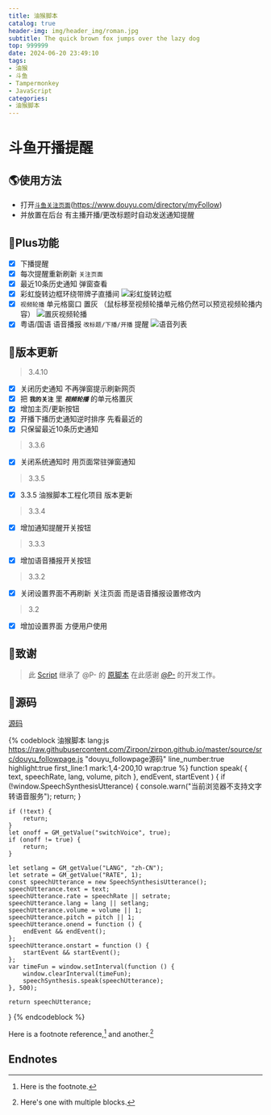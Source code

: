 ```yaml
---
title: 油猴脚本
catalog: true
header-img: img/header_img/roman.jpg
subtitle: The quick brown fox jumps over the lazy dog
top: 999999
date: 2024-06-20 23:49:10
tags:
- 油猴
- 斗鱼
- Tampermonkey
- JavaScript
categories: 
- 油猴脚本
---
```


# 斗鱼开播提醒 

## 🌎使用方法

- 打开[`斗鱼关注页面`](https://www.douyu.com/directory/myFollow)(https://www.douyu.com/directory/myFollow)
- 并放置在后台 有主播开播/更改标题时自动发送通知提醒

## 💼Plus功能

- [x] 下播提醒
- [x] 每次提醒重新刷新 `关注页面`
- [x] 最近10条历史通知 弹窗查看
- [x] 彩虹旋转边框环绕带牌子直播间
    ![彩虹旋转边框](https://zirpon.github.io/2024/06/20/%E6%B2%B9%E7%8C%B4%E8%84%9A%E6%9C%AC/PixPin_2024-09-03_20-11-26.gif)
- [x] `视频轮播` 单元格窗口 置灰 （鼠标移至视频轮播单元格仍然可以预览视频轮播内容）
    ![置灰视频轮播](https://zirpon.github.io/2024/06/20/%E6%B2%B9%E7%8C%B4%E8%84%9A%E6%9C%AC/PixPin_2024-09-03_20-29-31.gif)
- [x] 粤语/国语 语音播报 `改标题/下播/开播` 提醒
    ![语音列表](https://image-static.segmentfault.com/995/584/9955847-62a9b4b214bea_fix732)

## 🚀版本更新

> 3.4.10
- [x] 关闭历史通知 不再弹窗提示刷新网页 
- [x] 把 **`我的关注`** 里 ***`视频轮播`*** 的单元格置灰
- [x] 增加主页/更新按钮
- [x] 开播下播历史通知逆时排序 先看最近的
- [x] 只保留最近10条历史通知

> 3.3.6
- [x] 关闭系统通知时 用页面常驻弹窗通知

> 3.3.5
- [x] 3.3.5 油猴脚本工程化项目 版本更新

> 3.3.4
- [x] 增加通知提醒开关按钮
 
> 3.3.3
- [x] 增加语音播报开关按钮

> 3.3.2
- [x] 关闭设置界面不再刷新 关注页面 而是语音播报设置修改内

> 3.2
- [x] 增加设置界面 方便用户使用

## 🙏致谢

> 此 [Script] 继承了 @P- 的 [原脚本][origin_script] 在此感谢 [@P-] 的开发工作。

[Script]: <https://greasyfork.org/zh-CN/scripts/498616-douyu%E6%96%97%E9%B1%BC-%E4%B8%BB%E6%92%AD%E5%BC%80%E6%92%AD%E4%B8%8B%E6%92%AD%E6%8F%90%E9%86%92-%E7%B2%A4%E8%AF%AD-%E5%9B%BD%E8%AF%AD%E8%AF%AD%E9%9F%B3%E6%92%AD%E6%8A%A5%E9%80%9A%E7%9F%A5>
[sourcecode]: <https://raw.githubusercontent.com/Zirpon/zirpon.github.io/master/source/src/douyu_followpage.js>
[@P-]: <https://greasyfork.org/zh-CN/users/250428-p>
[origin_script]: <https://greasyfork.org/zh-CN/scripts/378317-douyu-%E6%96%97%E9%B1%BC%E5%BC%80%E6%92%AD%E6%8F%90%E9%86%92>

## 🐊源码

[源码][sourcecode]

{% codeblock 油猴脚本 lang:js https://raw.githubusercontent.com/Zirpon/zirpon.github.io/master/source/src/douyu_followpage.js "douyu_followpage源码" line_number:true highlight:true first_line:1 mark:1,4-200,10 wrap:true %}
function speak(
    { text, speechRate, lang, volume, pitch },
    endEvent,
    startEvent
) {
    if (!window.SpeechSynthesisUtterance) {
        console.warn("当前浏览器不支持文字转语音服务");
        return;
    }

    if (!text) {
        return;
    }
    let onoff = GM_getValue("switchVoice", true);
    if (onoff != true) {
        return;
    }

    let setlang = GM_getValue("LANG", "zh-CN");
    let setrate = GM_getValue("RATE", 1);
    const speechUtterance = new SpeechSynthesisUtterance();
    speechUtterance.text = text;
    speechUtterance.rate = speechRate || setrate;
    speechUtterance.lang = lang || setlang;
    speechUtterance.volume = volume || 1;
    speechUtterance.pitch = pitch || 1;
    speechUtterance.onend = function () {
        endEvent && endEvent();
    };
    speechUtterance.onstart = function () {
        startEvent && startEvent();
    };
    var timeFun = window.setInterval(function () {
        window.clearInterval(timeFun);
        speechSynthesis.speak(speechUtterance);
    }, 500);

    return speechUtterance;
}
{% endcodeblock %}

Here is a footnote reference,[^1] and another.[^longnote]

## Endnotes
[^1]: Here is the footnote.
[^longnote]: Here's one with multiple blocks.

[本文访问地址]: <https://github.com/Zirpon/zirpon.github.io/blob/master/source/_posts/%E6%B2%B9%E7%8C%B4%E8%84%9A%E6%9C%AC.md#user-content-fnref-1-af4d5d81795350f4130a883608e67e5c>
[本文下载地址]: <https://raw.githubusercontent.com/Zirpon/zirpon.github.io/master/source/_posts/%E6%B2%B9%E7%8C%B4%E8%84%9A%E6%9C%AC.md>
[Script]: <https://greasyfork.org/zh-CN/scripts/498616-douyu%E6%96%97%E9%B1%BC-%E4%B8%BB%E6%92%AD%E5%BC%80%E6%92%AD%E4%B8%8B%E6%92%AD%E6%8F%90%E9%86%92-%E7%B2%A4%E8%AF%AD-%E5%9B%BD%E8%AF%AD%E8%AF%AD%E9%9F%B3%E6%92%AD%E6%8A%A5%E9%80%9A%E7%9F%A5>
[sourcecode]: <https://raw.githubusercontent.com/Zirpon/zirpon.github.io/master/source/src/douyu_followpage.js>
[@P-]: <https://greasyfork.org/zh-CN/users/250428-p>
[origin_script]: <https://greasyfork.org/zh-CN/scripts/378317-douyu-%E6%96%97%E9%B1%BC%E5%BC%80%E6%92%AD%E6%8F%90%E9%86%92>
